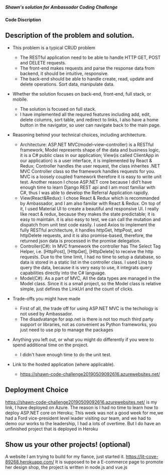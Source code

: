 ##### Shawn's solution for Ambassador Coding Challenge
#### Code Discription

##	Description of the problem and solution.
- This problem is a typical CRUD problem
  - The RESTful application need to be able to handle HTTP GET, POST and DELETE requests.
  - The front-end makes requests and parse the response data from backend, it should be intuitive, responsive.
  - The back-end should be able to handle create, read, update and delete operations. Sort data, manipulate data.
- Whether the solution focuses on back-end, front-end, full stack, or mobile.
  - The solution is focused on full stack. 
  - I have implemented all the requred features including add, edit, delete columns, sort table, and redirect to links, I also have a home button in the navigator, so user can navigate back to the main page.
-	Reasoning behind your technical choices, including architecture.
    - Architecture: ASP.NET MVC(model–view–controller) is a RESTful framework, Model represents shape of the data and business logic, it is a C# public class in our application; View(is called ClientApp in our application) is a user interface, it is implemented by React & Redux; Controller handles the user request, the class inherites .NET MVC Controller class so the framework handles requests for you. MVC is a loosely coupled framework therefore it is easy to write unit test. Another reason I chose ASP.NET core because I did't have enough time to learn Django REST api and I am most familiar with C#, thus I was able to develop the Referral Application rapidly.
    - View(React&Redux): I chose React & Redux which is recommanded by Ambassador, and I am also familar with React & Redux. On top of it, I used Material UI to create a beautiful and responsive UI. I really like react & redux, because they makes the state predictable; it is easy to maintain. it is also easy to test, we can call the mutation and dispatch from unit test code easily. I used Axios to implement the fully RESTful architecture, it handles httpGet, httpPost, and httpDelete requests, and it is also promise-based, therefore, the returned json data is processed in the promise delegation.
    - Controller(C#): In MVC framework the controller has The Select Tag Helper, i.e. [HttpPost],  [HttpGet], [HttpDelete] to receive the http requests. Due to the time limit, I had no time to setup a database, so data is stored in a static list in the controller class. I used Linq to query the data, because it is very easy to use, it integrats query capabilities directly into the C# language. 
    - Model(C#): As a part of MVC, All the data types are managed in the Model class. Since it is a small project, so the Model class is relative simple, just defines the LinkUrl and the count of clicks.  
  
-	Trade-offs you might have made
    - First of all, the trade off for using ASP.NET MVC is the techology is not used by Ambassador.
    - The disadvatange for asp.net is there is not too much third party support or libraries, not as convenient as Python frameworks, you just need to use pip to manage the packages
- Anything you left out, or what you might do differently if you were to spend additional time on the project.
  - I didn't have enough time to do the unit test.
- Link to the hosted application (where applicable).
    - https://shawn-code-challenge20190509092616.azurewebsites.net/ 

## Deployment Choice

https://shawn-code-challenge20190509092616.azurewebsites.net/ is my link, I have deployed on Azure. The reason is I had no time to learn how to deploy ASP.NET core on Heroku; This week was not a good week for me,we had a Ford vice-president level leader visiting our team, and we had to demo our works to the leadership, I had a lots of overtime. But I do have an unfinished project that is deployed in Heroku

## Show us your other projects! (optional)
A website I am trying to build for my fiance, just started it.
https://lit-cove-89268.herokuapp.com/
It is supposed to be a E-commerce page to promote her design shop, the project is written in node.js and vue.js
